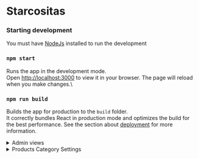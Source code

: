# Starcositas

### Starting development
You must have [NodeJs](https://nodejs.org/en) installed to run the development
### `npm start`
Runs the app in the development mode.\
Open [http://localhost:3000](http://localhost:3000) to view it in your browser.
The page will reload when you make changes.\

### `npm run build`
Builds the app for production to the `build` folder.\
It correctly bundles React in production mode and optimizes the build for the best performance.
See the section about [deployment](https://facebook.github.io/create-react-app/docs/deployment) for more information.





<details> 
<summary> Admin views</summary>

### Users list
![User list](https://awo.jpruezkiez.com/sc7zDq.png)

### Specific user profile

![User Profile via admin view](https://awo.jpruezkiez.com/618dNU.png)
**Note: user personal profile resembles the image above**

 ### Admin orders view

![Orders View](https://awo.jpruezkiez.com/qOKhzn.png)

</details>


<details> 
<summary> Products Category Settings</summary>

### Category settings

You may add as many categories as you need via the **Navbar** component, this will trigger the category set State as defined in the **Context.js** file.

![Navbar  with 1 category](https://awo.jpruezkiez.com/Uf7Wt6.png)

***You may adjust the filtering criteria for the products in the context file:***
![contextfilter](https://awo.jpruezkiez.com/M1zGuL.png)

</details>